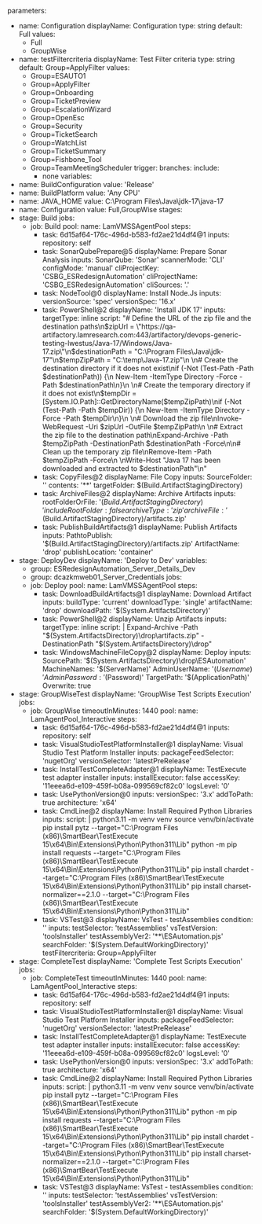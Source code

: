parameters:
- name: Configuration
  displayName: Configuration
  type: string
  default: Full
  values:
  - Full
  - GroupWise
- name: testFiltercriteria
  displayName: Test Filter criteria
  type: string
  default: Group=ApplyFilter
  values:
  - Group=ESAUTO1
  - Group=ApplyFilter
  - Group=Onboarding
  - Group=TicketPreview
  - Group=EscalationWizard
  - Group=OpenEsc
  - Group=Security
  - Group=TicketSearch
  - Group=WatchList
  - Group=TicketSummary
  - Group=Fishbone_Tool
  - Group=TeamMeetingScheduler
trigger:
  branches:
    include:
    - none
variables:
- name: BuildConfiguration
  value: 'Release'
- name: BuildPlatform
  value: 'Any CPU'
- name: JAVA_HOME
  value: C:\Program Files\Java\jdk-17\java-17
- name: Configuration
  value: Full,GroupWise
stages:
- stage: Build
  jobs:
  - job: Build
    pool:
      name: LamVMSSAgentPool
    steps:
    - task: 6d15af64-176c-496d-b583-fd2ae21d4df4@1
      inputs:
        repository: self
    - task: SonarQubePrepare@5
      displayName: Prepare Sonar Analysis
      inputs:
        SonarQube: 'Sonar'
        scannerMode: 'CLI'
        configMode: 'manual'
        cliProjectKey: 'CSBG_ESRedesignAutomation'
        cliProjectName: 'CSBG_ESRedesignAutomation'
        cliSources: '.'
    - task: NodeTool@0
      displayName: Install Node.Js
      inputs:
        versionSource: 'spec'
        versionSpec: '16.x'
    - task: PowerShell@2
      displayName: 'Install JDK 17'
      inputs:
        targetType: inline
        script: "# Define the URL of the zip file and the destination paths\n$zipUrl = \"https://qa-artifactory.lamresearch.com:443/artifactory/devops-generic-testing-lwestus/Java-17/Windows/Java-17.zip\"\n$destinationPath = \"C:\\Program Files\\Java\\jdk-17\"\n$tempZipPath = \"C:\\temp\\Java-17.zip\"\n  \n# Create the destination directory if it does not exist\nif (-Not (Test-Path -Path $destinationPath)) {\n    New-Item -ItemType Directory -Force -Path $destinationPath\n}\n  \n# Create the temporary directory if it does not exist\n$tempDir = [System.IO.Path]::GetDirectoryName($tempZipPath)\nif (-Not (Test-Path -Path $tempDir)) {\n    New-Item -ItemType Directory -Force -Path $tempDir\n}\n  \n# Download the zip file\nInvoke-WebRequest -Uri $zipUrl -OutFile $tempZipPath\n  \n# Extract the zip file to the destination path\nExpand-Archive -Path $tempZipPath -DestinationPath $destinationPath -Force\n\n# Clean up the temporary zip file\nRemove-Item -Path $tempZipPath -Force\n  \nWrite-Host \"Java 17 has been downloaded and extracted to $destinationPath\"\n"
    - task: CopyFiles@2
      displayName: File Copy
      inputs:
        SourceFolder: ''
        contents: '**'
        targetFolder: $(Build.ArtifactStagingDirectory)
    - task: ArchiveFiles@2
      displayName: Archive Artifacts
      inputs:
        rootFolderOrFile: '$(Build.ArtifactStagingDirectory)'
        includeRootFolder: false
        archiveType: 'zip'
        archiveFile: '$(Build.ArtifactStagingDirectory)/artifacts.zip'
    - task: PublishBuildArtifacts@1
      displayName: Publish Artifacts
      inputs:
        PathtoPublish: '$(Build.ArtifactStagingDirectory)/artifacts.zip'
        ArtifactName: 'drop'
        publishLocation: 'container'
- stage: DeployDev
  displayName: 'Deploy to Dev'
  variables:
  - group: ESRedesignAutomation_Server_Details_Dev
  - group: dcazkmweb01_Server_Credentials
  jobs:
  - job: Deploy
    pool:
      name: LamVMSSAgentPool
    steps:
    - task: DownloadBuildArtifacts@1
      displayName: Download Artifact
      inputs:
        buildType: 'current'
        downloadType: 'single'
        artifactName: 'drop'
        downloadPath: '$(System.ArtifactsDirectory)'
    - task: PowerShell@2
      displayName: Unzip Artifacts
      inputs:
        targetType: inline
        script: |
          Expand-Archive -Path "$(System.ArtifactsDirectory)\drop\artifacts.zip" -DestinationPath "$(System.ArtifactsDirectory)\drop"
    - task: WindowsMachineFileCopy@2
      displayName: Deploy
      inputs:
        SourcePath: '$(System.ArtifactsDirectory)\drop\ESAutomation'
        MachineNames: '$(ServerName)'
        AdminUserName: '$(Username)'
        AdminPassword: '$(Password)'
        TargetPath: '$(ApplicationPath)'
        Overwrite: true
- stage: GroupWiseTest
  displayName: 'GroupWise Test Scripts Execution'
  jobs:
  - job: GroupWise
    timeoutInMinutes: 1440
    pool:
      name: LamAgentPool_Interactive
    steps:
    - task: 6d15af64-176c-496d-b583-fd2ae21d4df4@1
      inputs:
        repository: self
    - task: VisualStudioTestPlatformInstaller@1
      displayName: Visual Studio Test Platform Installer
      inputs:
        packageFeedSelector: 'nugetOrg'
        versionSelector: 'latestPreRelease'
    - task: InstallTestCompleteAdapter@1
      displayName: TestExecute test adapter installer
      inputs:
        installExecutor: false
        accessKey: '11eeea6d-e109-459f-b08a-099569cf82c0'
        logsLevel: '0'
    - task: UsePythonVersion@0
      inputs:
        versionSpec: '3.x'
        addToPath: true
        architecture: 'x64'
    - task: CmdLine@2
      displayName: Install Required Python Libraries
      inputs:
        script: |
          python3.11 -m venv venv
          source venv/bin/activate
          pip install pytz --target="C:\Program Files (x86)\SmartBear\TestExecute 15\x64\Bin\Extensions\Python\Python311\Lib"
          python -m pip install requests --target="C:\Program Files (x86)\SmartBear\TestExecute 15\x64\Bin\Extensions\Python\Python311\Lib"
          pip install chardet --target="C:\Program Files (x86)\SmartBear\TestExecute 15\x64\Bin\Extensions\Python\Python311\Lib"
          pip install charset-normalizer==2.1.0 --target="C:\Program Files (x86)\SmartBear\TestExecute 15\x64\Bin\Extensions\Python\Python311\Lib"
    - task: VSTest@3
      displayName: VsTest - testAssemblies
      condition: ''
      inputs:
        testSelector: 'testAssemblies'
        vsTestVersion: 'toolsInstaller'
        testAssemblyVer2: '**\ESAutomation.pjs'
        searchFolder: '$(System.DefaultWorkingDirectory)'
        testFiltercriteria: Group=ApplyFilter
- stage: CompleteTest
  displayName: 'Complete Test Scripts Execution'
  jobs:
  - job: CompleteTest
    timeoutInMinutes: 1440
    pool:
      name: LamAgentPool_Interactive
    steps:
    - task: 6d15af64-176c-496d-b583-fd2ae21d4df4@1
      inputs:
        repository: self
    - task: VisualStudioTestPlatformInstaller@1
      displayName: Visual Studio Test Platform Installer
      inputs:
        packageFeedSelector: 'nugetOrg'
        versionSelector: 'latestPreRelease'
    - task: InstallTestCompleteAdapter@1
      displayName: TestExecute test adapter installer
      inputs:
        installExecutor: false
        accessKey: '11eeea6d-e109-459f-b08a-099569cf82c0'
        logsLevel: '0'
    - task: UsePythonVersion@0
      inputs:
        versionSpec: '3.x'
        addToPath: true
        architecture: 'x64'
    - task: CmdLine@2
      displayName: Install Required Python Libraries
      inputs:
        script: |
          python3.11 -m venv venv
          source venv/bin/activate
          pip install pytz --target="C:\Program Files (x86)\SmartBear\TestExecute 15\x64\Bin\Extensions\Python\Python311\Lib"
          python -m pip install requests --target="C:\Program Files (x86)\SmartBear\TestExecute 15\x64\Bin\Extensions\Python\Python311\Lib"
          pip install chardet --target="C:\Program Files (x86)\SmartBear\TestExecute 15\x64\Bin\Extensions\Python\Python311\Lib"
          pip install charset-normalizer==2.1.0 --target="C:\Program Files (x86)\SmartBear\TestExecute 15\x64\Bin\Extensions\Python\Python311\Lib"
    - task: VSTest@3
      displayName: VsTest - testAssemblies
      condition: ''
      inputs:
        testSelector: 'testAssemblies'
        vsTestVersion: 'toolsInstaller'
        testAssemblyVer2: '**\ESAutomation.pjs'
        searchFolder: '$(System.DefaultWorkingDirectory)'


